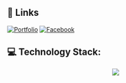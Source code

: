 ## 🔗 Links
[![Portfolio](https://img.shields.io/badge/my_portfolio-000?style=for-the-badge&logo=ko-fi&logoColor=white)](https://henly09.github.io/MyPortfolio/)
[![Facebook](https://img.shields.io/badge/facebook-0A66C2?style=for-the-badge&logo=facebook&logoColor=white)](https://www.facebook.com/mhax.ter/)
<!-- [![Twitter](https://img.shields.io/badge/twitter-1DA1F2?style=for-the-badge&logo=twitter&logoColor=white)](https://twitter.com/HenzQwerty) -->

## 💻 Technology Stack:
<p align="center">
  <a href="https://skillicons.dev">
    <img src="https://skillicons.dev/icons?i=git,arduino,vue,github,java,js,laravel,mysql,php,ps,react,sqlite,tensorflow,vscode,androidstudio&theme=dark" />
  </a>
</p>


